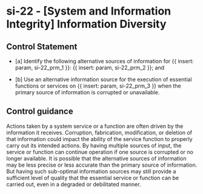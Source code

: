# si-22 - \[System and Information Integrity\] Information Diversity

## Control Statement

- \[a\] Identify the following alternative sources of information for {{ insert: param, si-22_prm_1 }}: {{ insert: param, si-22_prm_2 }}; and

- \[b\] Use an alternative information source for the execution of essential functions or services on {{ insert: param, si-22_prm_3 }} when the primary source of information is corrupted or unavailable.

## Control guidance

Actions taken by a system service or a function are often driven by the information it receives. Corruption, fabrication, modification, or deletion of that information could impact the ability of the service function to properly carry out its intended actions. By having multiple sources of input, the service or function can continue operation if one source is corrupted or no longer available. It is possible that the alternative sources of information may be less precise or less accurate than the primary source of information. But having such sub-optimal information sources may still provide a sufficient level of quality that the essential service or function can be carried out, even in a degraded or debilitated manner.
